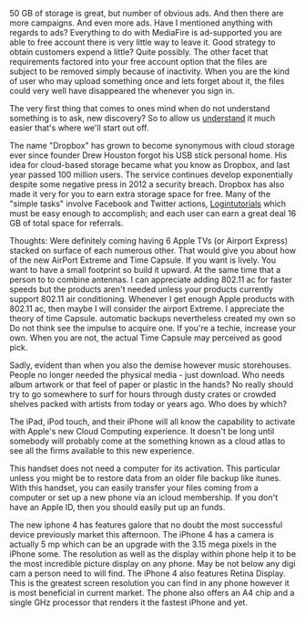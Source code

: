 

50 GB of storage is great, but number of obvious ads. And then there are
more campaigns. And even more ads. Have I mentioned anything with
regards to ads? Everything to do with MediaFire is ad-supported you are
able to free account there is very little way to leave it. Good strategy
to obtain customers expend a little? Quite possibly. The other facet
that requirements factored into your free account option that the files
are subject to be removed simply because of inactivity. When you are the
kind of user who may upload something once and lets forget about it, the
files could very well have disappeared the whenever you sign in.

The very first thing that comes to ones mind when do not understand
something is to ask, new discovery? So to allow us
[understand](http://news.sky.com/search?term=understand) it much easier
that's where we'll start out off.

The name "Dropbox" has grown to become synonymous with cloud storage
ever since founder Drew Houston forgot his USB stick personal home. His
idea for cloud-based storage became what you know as Dropbox, and last
year passed 100 million users. The service continues develop
exponentially despite some negative press in 2012 a security breach.
Dropbox has also made it very for you to earn extra storage space for
free. Many of the "simple tasks" involve Facebook and Twitter actions,
[Logintutorials](https://scalar.usc.edu/works/logintutorials/icloud-login.html)
which must be easy enough to accomplish; and each user can earn a great
deal 16 GB of total space for referrals.

Thoughts: Were definitely coming having 6 Apple TVs (or Airport Express)
stacked on surface of each numerous other. That would give you about how
of the new AirPort Extreme and Time Capsule. If you want is lively. You
want to have a small footprint so build it upward. At the same time that
a person to to combine antennas. I can appreciate adding 802.11 ac for
faster speeds but the products aren't needed unless your products
currently support 802.11 air conditioning. Whenever I get enough Apple
products with 802.11 ac, then maybe I will consider the airport Extreme.
I appreciate the theory of time Capsule. automatic backups nevertheless
created my own so Do not think see the impulse to acquire one. If you're
a techie, increase your own. When you are not, the actual Time Capsule
may perceived as good pick.

Sadly, evident than when you also the demise however music storehouses.
People no longer needed the physical media - just download. Who needs
album artwork or that feel of paper or plastic in the hands? No really
should try to go somewhere to surf for hours through dusty crates or
crowded shelves packed with artists from today or years ago. Who does by
which?

The iPad, iPod touch, and their iPhone will all know the capability to
activate with Apple's new Cloud Computing experience. It doesn't be long
until somebody will probably come at the something known as a cloud
atlas to see all the firms available to this new experience.

This handset does not need a computer for its activation. This
particular unless you might be to restore data from an older file backup
like itunes. With this handset, you can easily transfer your files
coming from a computer or set up a new phone via an icloud membership.
If you don't have an Apple ID, then you should easily put up an funds.

The new iphone 4 has features galore that no doubt the most successful
device previously market this afternoon. The iPhone 4 has a camera is
actually 5 mp which can be an upgrade with the 3.15 mega pixels in the
iPhone some. The resolution as well as the display within phone help it
to be the most incredible picture display on any phone. May be not below
any digi cam a person need to will find. The iPhone 4 also features
Retina Display. This is the greatest screen resolution you can find in
any phone however it is most beneficial in current market. The phone
also offers an A4 chip and a single GHz processor that renders it the
fastest iPhone and yet.